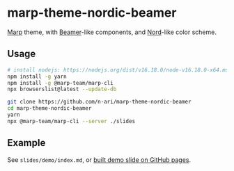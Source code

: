 # marp-theme-nordic-beamer

[Marp](https://marp.app/) theme, with [Beamer](https://ctan.org/pkg/beamer)-like components, and [Nord](https://www.nordtheme.com/)-like color scheme.

## Usage

```bash
# install nodejs: https://nodejs.org/dist/v16.18.0/node-v16.18.0-x64.msi
npm install -g yarn
npm install -g @marp-team/marp-cli
npx browserslist@latest --update-db
```

```bash
git clone https://github.com/n-ari/marp-theme-nordic-beamer
cd marp-theme-nordic-beamer
yarn
npx @marp-team/marp-cli --server ./slides
```

## Example

See `slides/demo/index.md`, or [built demo slide on GitHub pages](https://n-ari.github.io/marp-theme-nordic-beamer/demo/).
